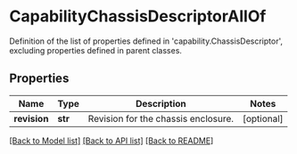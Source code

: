 # CapabilityChassisDescriptorAllOf

Definition of the list of properties defined in 'capability.ChassisDescriptor', excluding properties defined in parent classes.
## Properties
Name | Type | Description | Notes
------------ | ------------- | ------------- | -------------
**revision** | **str** | Revision for the chassis enclosure. | [optional] 

[[Back to Model list]](../README.md#documentation-for-models) [[Back to API list]](../README.md#documentation-for-api-endpoints) [[Back to README]](../README.md)


